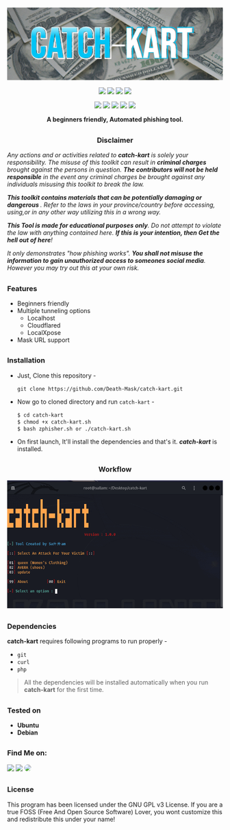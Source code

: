 <!-- catch-kart -->

<p align="center">
  <img src=".github/misc/logo.png">
</p>

<p align="center">
  <img src="https://img.shields.io/badge/Version-1.0.0-green?style=for-the-badge">
  <img src="https://img.shields.io/github/license/Death-Mask/catch-kart?color=red&style=for-the-badge">
  <img src="https://img.shields.io/github/stars/Death-Mask/catch-kart?color=red&style=for-the-badge">
  <img src="https://img.shields.io/github/issues/Death-Mask/catch-kart?color=red&style=for-the-badge">
  </p>

<p align="center">
  <img src="https://img.shields.io/badge/Author-Sa升升am-blue?style=flat-square">
  <img src="https://img.shields.io/badge/Open%20Source-Yes-darkgreen?style=flat-square">
  <img src="https://img.shields.io/badge/Maintained%3F-Yes-lightblue?style=flat-square">
  <img src="https://img.shields.io/badge/Written%20In-Bash-darkcyan?style=flat-square">
  <img src="https://hits.seeyoufarm.com/api/count/incr/badge.svg?url=https%3A%2F%2Fgithub.com%2FDeath-Mask%2Fcatch-kart&title=Visitors&edge_flat=false"/></a>
</p>

<p align="center"><b>A beginners friendly, Automated phishing tool.</b></p>

##

<h3><p align="center">Disclaimer</p></h3>

<i>Any actions and or activities related to <b>catch-kart</b> is solely your responsibility. The misuse of this toolkit can result in <b>criminal charges</b> brought against the persons in question. <b>The contributors will not be held responsible</b> in the event any criminal charges be brought against any individuals misusing this toolkit to break the law.

<b>This toolkit contains materials that can be potentially damaging or dangerous </b>. Refer to the laws in your province/country before accessing, using,or in any other way utilizing this in a wrong way.

<b>This Tool is made for educational purposes only</b>. Do not attempt to violate the law with anything contained here. <b>If this is your intention, then Get the hell out of here</b>!

It only demonstrates "how phishing works". <b>You shall not misuse the information to gain unauthorized access to someones social media</b>. However you may try out this at your own risk.</i>

##

### Features

- Beginners friendly
- Multiple tunneling options
  - Localhost
  - Cloudflared
  - LocalXpose
- Mask URL support 

##

### Installation

- Just, Clone this repository -
  ```
  git clone https://github.com/Death-Mask/catch-kart.git
  ```

- Now go to cloned directory and run `catch-kart` -
  ```
  $ cd catch-kart
  $ chmod +x catch-kart.sh
  $ bash zphisher.sh or ./catch-kart.sh
  ```

- On first launch, It'll install the dependencies and that's it. ***catch-kart*** is installed.
 
  ##

<h3 align="center">Workflow</h3>
<p align="center">
<img src=".github/misc/workflo.gif"/>
</p>

##

<h3>Dependencies</h3>

<b>catch-kart</b> requires following programs to run properly - 
- `git`
- `curl`
- `php`

> All the dependencies will be installed automatically when you run **catch-kart** for the first time.

##

<h3>Tested on</h3>

- **Ubuntu**
- **Debian**

##

### Find Me on:
<p align="left">
  <a href="https://www.linkedin.com/in/ahmed-abd-alalim-286768299/" target="_blank"><img src="https://img.shields.io/badge/Socials-grey?style=for-the-badge&logo=linktree"></a>
  <a href="https://github.com/Death-Mask" target="_blank"><img src="https://img.shields.io/badge/Github-blue?style=for-the-badge&logo=github"></a>
  <a href="https://tryhackme.com/p/sallam" target="_blank"><img src="https://custom-icon-badges.herokuapp.com/badge/TryHackMe-262c3e?style=for-the-badge&logo=tryhackme&logoColor=white" style="border-radius: 30px" target="_blank"></a>
  
</p>

##

### License
This program has been licensed under the GNU GPL v3 License.
If you are a true FOSS (Free And Open Source Software) Lover, you wont customize this and redistribute this under your name!
<!-- // -->
